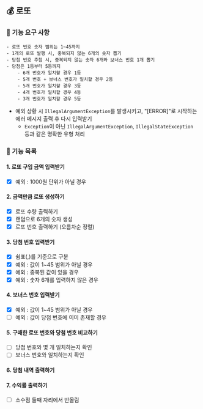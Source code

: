 ## 💰 로또

### 📌 기능 요구 사항
    - 로또 번호 숫자 범위는 1~45까지
    - 1개의 로또 발행 시, 중복되지 않는 6개의 숫자 뽑기
    - 당첨 번호 추첨 시, 중복되지 않는 숫자 6개와 보너스 번호 1개 뽑기
    - 당첨은 1등부터 5등까지 
        - 6개 번호가 일치할 경우 1등
        - 5개 번호 + 보너스 번호가 일치할 경우 2등
        - 5개 번호가 일치할 경우 3등
        - 4개 번호가 일치할 경우 4등
        - 3개 번호가 일치할 경우 5등 
- 예외 상황 시 `IllegalArgumentException`를 발생시키고, "[ERROR]"로 시작하는 에러 메시지 출력 후  다시 입력받기
  - `Exception`이 아닌 `IllegalArgumentException`, `IllegalStateException` 등과 같은 명확한 유형 처리

### 📌 기능 목록

#### 1. 로또 구입 금액 입력받기

- [x] 예외 : 1000원 단위가 아닐 경우

#### 2. 금액만큼 로또 생성하기

- [x] 로또 수량 출력하기
- [x] 랜덤으로 6개의 숫자 생성
- [x] 로또 번호 출력하기 (오름차순 정렬)

#### 3. 당첨 번호 입력받기

- [x] 쉼표(,)를 기준으로 구분
- [x] 예외 : 값이 1~45 범위가 아닐 경우
- [x] 예외 : 중복된 값이 있을 경우
- [x] 예외 : 숫자 6개를 입력하지 않은 경우

#### 4. 보너스 번호 입력받기

- [x] 예외 : 값이 1~45 범위가 아닐 경우
- [ ] 예외 : 값이 당첨 번호에 이미 존재할 경우

#### 5. 구매한 로또 번호와 당첨 번호 비교하기

- [ ] 당첨 번호와 몇 개 일치하는지 확인
- [ ] 보너스 번호와 일치하는지 확인

#### 6. 당첨 내역 출력하기

#### 7. 수익률 출력하기
- [ ] 소수점 둘째 자리에서 반올림
